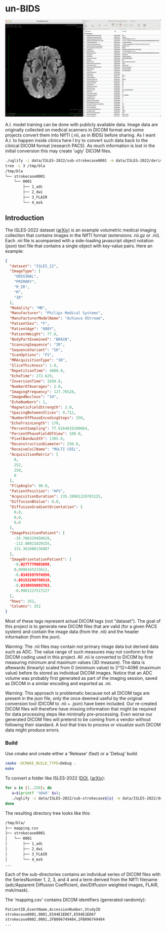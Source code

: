 # un-BIDS

![Example of converted DICOM image with re-created DICOM tags](image.png)

A.I. model training can be done with publicly available data. Image data are originally collected on medical scanners in DICOM format and some projects convert them into NIfTI (.nii, as in BIDS) before sharing. As I want A.I. to happen inside clinics here I try to convert such data back to the clinical DICOM format (research PACS). As much information is lost in the initial conversion this may create 'ugly' DICOM files.

```bash
./uglify -i data/ISLES-2022/sub-strokecase0001 -m data/ISLES-2022/derivatives/sub-strokecase0001 /tmp/bla
tree -L 3 /tmp/bla
/tmp/bla
└── strokecase0001
    └── 0001
        ├── 1_adc
        ├── 2_dwi
        ├── 3_FLAIR
        └── 4_msk
```

## Introduction

The ISLES-2022 dataset ([arXiv](https://arxiv.org/abs/2206.06694)) is an example volumetric medical imaging collection that contains images in the NIfTI format (extensions .nii.gz or .nii). Each .nii file is acompanied with a side-loading javascript object notation (json) text file that contains a single object with key-value pairs. Here an example:

```json
{
  "dataset": "ISLES_22",
  "ImageType": [
    "ORIGINAL",
    "PRIMARY",
    "M_IR",
    "M",
    "IR"
  ],
  "Modality": "MR",
  "Manufacturer": "Philips Medical Systems",
  "ManufacturerModelName": "Achieva dStream",
  "PatientSex": "F",
  "PatientAge": "088Y",
  "PatientWeight": 77.0,
  "BodyPartExamined": "BRAIN",
  "ScanningSequence": "IR",
  "SequenceVariant": "SK",
  "ScanOptions": "FS",
  "MRAcquisitionType": "3D",
  "SliceThickness": 1.0,
  "RepetitionTime": 4800.0,
  "EchoTime": 272.629,
  "InversionTime": 1650.0,
  "NumberOfAverages": 2.0,
  "ImagingFrequency": 127.76528,
  "ImagedNucleus": "1H",
  "EchoNumbers": 1,
  "MagneticFieldStrength": 3.0,
  "SpacingBetweenSlices": 0.712,
  "NumberOfPhaseEncodingSteps": 250,
  "EchoTrainLength": 170,
  "PercentSampling": 77.9164810180664,
  "PercentPhaseFieldOfView": 100.0,
  "PixelBandwidth": 1305.0,
  "ReconstructionDiameter": 250.0,
  "ReceiveCoilName": "MULTI COIL",
  "AcquisitionMatrix": [
    0,
    252,
    250,
    0
  ],
  "FlipAngle": 90.0,
  "PatientPosition": "HFS",
  "AcquisitionDuration": 235.20001220703125,
  "DiffusionBValue": 0.0,
  "DiffusionGradientOrientation": [
    0.0,
    0.0,
    0.0
  ],
  "ImagePositionPatient": [
    -35.706329450628,
    -112.80021829155,
    131.362080136887
  ],
  "ImageOrientationPatient": [
    -0.0277779083698,
    0.9990165233612,
    -0.0345597974956,
    0.05153298750519,
    -0.0330959893763,
    -0.9981227517127
  ],
  "Rows": 352,
  "Columns": 352
}
```

Most of these tags represent actual DICOM tags (not "dataset"). The goal of this project is to generate new DICOM files that are valid (for a given PACS system) and contain the image data (from the .nii) and the header information (from the json).

Warning: The .nii files may contain not primary image data but derived data such as ADC. The value range of such measures may not conform to the DICOM coding used in this project. All .nii is converted to DICOM by first measuring minimum and maximum values (3D measure). The data is aftewards (linearly) scaled from 0 (minimum value) to 2^12=4096 (maximum value) before its stored as individual DICOM images. Notice that an ADC volume was probably first generated as part of the imaging session, saved as DICOM in a similar encoding and exported as .nii.

Warning: This approach is problematic because not all DICOM tags are present in the json file, only the once deemed useful by the original conversion tool (DICOM to .nii + .json) have been included. Our re-created DICOM files will therefore have missing information that might be required for data processing steps like minimally pre-processing. Even worse our generated DICOM files will pretend to be coming from a vendor without following their standard. A tool that tries to process or visualize such DICOM data might produce errors.

### Build

Use cmake and create either a 'Release' (fast) or a 'Debug' build.

```bash
cmake -DCMAKE_BUILD_TYPE=Debug .
make
```

To convert a folder like ISLES-2022 ([DOI](https://doi.org/10.5281/zenodo.7153326), [[arXiv](https://arxiv.org/abs/2206.06694)):

```bash
for u in {1..250}; do 
   a=$(printf '%04d' $u); 
   ./uglify -i data/ISLES-2022/sub-strokecase${a} -m data/ISLES-2022/derivatives/sub-strokecase${a} /tmp/bla/
done
```

The resulting directory tree looks like this:

```bash
/tmp/bla/
├── mapping.csv
├── strokecase0001
│   └── 0001
│       ├── 1_adc
│       ├── 2_dwi
│       ├── 3_FLAIR
│       └── 4_msk
...
```

Each of the sub-directories contains an individual series of DICOM files with the SeriesNumber 1, 2, 3, and 4 and a term derived from the NIfTI filename (adc/Apparent Diffusion Coefficient, dwi/Diffusion weighted images, FLAIR, msk/mask). 

The 'mapping.csv' contains DICOM identifiers (generated randomly):

```csv
PatientID,EventName,AccessionNumber,StudyID
strokecase0001,0001,E594E1ED67,E594E1ED67
strokecase0002,0001,2FB096749484,2FB096749484
...
```